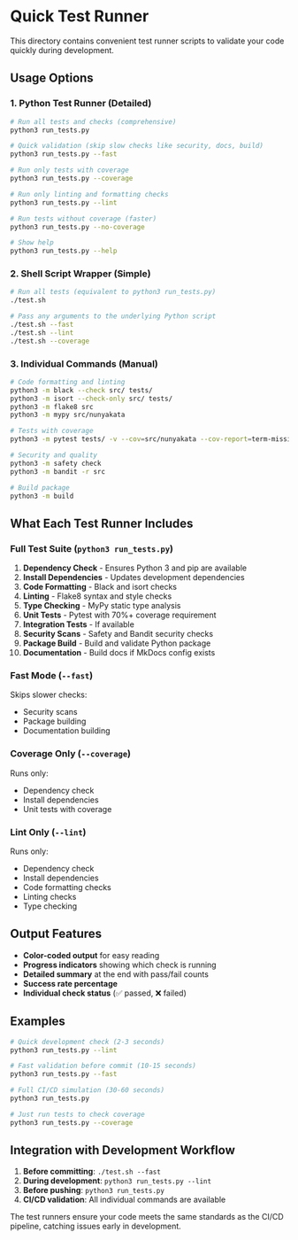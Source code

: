 # Quick Test Runner

This directory contains convenient test runner scripts to validate your code quickly during development.

## Usage Options

### 1. Python Test Runner (Detailed)
```bash
# Run all tests and checks (comprehensive)
python3 run_tests.py

# Quick validation (skip slow checks like security, docs, build)
python3 run_tests.py --fast

# Run only tests with coverage
python3 run_tests.py --coverage

# Run only linting and formatting checks
python3 run_tests.py --lint

# Run tests without coverage (faster)
python3 run_tests.py --no-coverage

# Show help
python3 run_tests.py --help
```

### 2. Shell Script Wrapper (Simple)
```bash
# Run all tests (equivalent to python3 run_tests.py)
./test.sh

# Pass any arguments to the underlying Python script
./test.sh --fast
./test.sh --lint
./test.sh --coverage
```

### 3. Individual Commands (Manual)
```bash
# Code formatting and linting
python3 -m black --check src/ tests/
python3 -m isort --check-only src/ tests/
python3 -m flake8 src
python3 -m mypy src/nunyakata

# Tests with coverage
python3 -m pytest tests/ -v --cov=src/nunyakata --cov-report=term-missing --cov-fail-under=70

# Security and quality
python3 -m safety check
python3 -m bandit -r src

# Build package
python3 -m build
```

## What Each Test Runner Includes

### Full Test Suite (`python3 run_tests.py`)
1. **Dependency Check** - Ensures Python 3 and pip are available
2. **Install Dependencies** - Updates development dependencies
3. **Code Formatting** - Black and isort checks
4. **Linting** - Flake8 syntax and style checks
5. **Type Checking** - MyPy static type analysis
6. **Unit Tests** - Pytest with 70%+ coverage requirement
7. **Integration Tests** - If available
8. **Security Scans** - Safety and Bandit security checks
9. **Package Build** - Build and validate Python package
10. **Documentation** - Build docs if MkDocs config exists

### Fast Mode (`--fast`)
Skips slower checks:
- Security scans
- Package building  
- Documentation building

### Coverage Only (`--coverage`)
Runs only:
- Dependency check
- Install dependencies  
- Unit tests with coverage

### Lint Only (`--lint`)
Runs only:
- Dependency check
- Install dependencies
- Code formatting checks
- Linting checks
- Type checking

## Output Features

- **Color-coded output** for easy reading
- **Progress indicators** showing which check is running
- **Detailed summary** at the end with pass/fail counts
- **Success rate percentage**
- **Individual check status** (✅ passed, ❌ failed)

## Examples

```bash
# Quick development check (2-3 seconds)
python3 run_tests.py --lint

# Fast validation before commit (10-15 seconds)  
python3 run_tests.py --fast

# Full CI/CD simulation (30-60 seconds)
python3 run_tests.py

# Just run tests to check coverage
python3 run_tests.py --coverage
```

## Integration with Development Workflow

1. **Before committing**: `./test.sh --fast`
2. **During development**: `python3 run_tests.py --lint`
3. **Before pushing**: `python3 run_tests.py`
4. **CI/CD validation**: All individual commands are available

The test runners ensure your code meets the same standards as the CI/CD pipeline, catching issues early in development.
